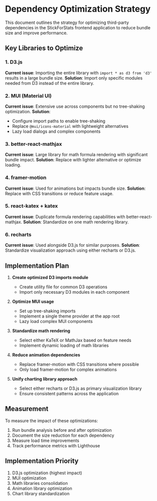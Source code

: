 # Dependency Optimization Strategy

This document outlines the strategy for optimizing third-party dependencies in the StickForStats frontend application to reduce bundle size and improve performance.

## Key Libraries to Optimize

### 1. D3.js
**Current issue**: Importing the entire library with `import * as d3 from 'd3'` results in a large bundle size.
**Solution**: Import only specific modules needed from D3 instead of the entire library.

### 2. MUI (Material UI)
**Current issue**: Extensive use across components but no tree-shaking optimization.
**Solution**: 
- Configure import paths to enable tree-shaking
- Replace `@mui/icons-material` with lightweight alternatives
- Lazy load dialogs and complex components

### 3. better-react-mathjax
**Current issue**: Large library for math formula rendering with significant bundle impact.
**Solution**: Replace with lighter alternative or optimize loading.

### 4. framer-motion
**Current issue**: Used for animations but impacts bundle size.
**Solution**: Replace with CSS transitions or reduce feature usage.

### 5. react-katex + katex
**Current issue**: Duplicate formula rendering capabilities with better-react-mathjax.
**Solution**: Standardize on one math rendering library.

### 6. recharts
**Current issue**: Used alongside D3.js for similar purposes.
**Solution**: Standardize visualization approach using either recharts or D3.js.

## Implementation Plan

1. **Create optimized D3 imports module**
   - Create utility file for common D3 operations
   - Import only necessary D3 modules in each component

2. **Optimize MUI usage**
   - Set up tree-shaking imports
   - Implement a single theme provider at the app root
   - Lazy load complex MUI components

3. **Standardize math rendering**
   - Select either KaTeX or MathJax based on feature needs
   - Implement dynamic loading of math libraries

4. **Reduce animation dependencies**
   - Replace framer-motion with CSS transitions where possible
   - Only load framer-motion for complex animations

5. **Unify charting library approach**
   - Select either recharts or D3.js as primary visualization library
   - Ensure consistent patterns across the application

## Measurement

To measure the impact of these optimizations:

1. Run bundle analysis before and after optimization
2. Document the size reduction for each dependency
3. Measure load time improvements
4. Track performance metrics with Lighthouse

## Implementation Priority

1. D3.js optimization (highest impact)
2. MUI optimization
3. Math libraries consolidation
4. Animation library optimization
5. Chart library standardization